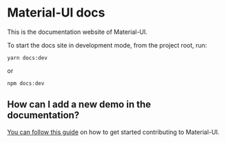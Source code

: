# Material-UI docs

This is the documentation website of Material-UI.

To start the docs site in development mode, from the project root, run:

```
yarn docs:dev
```
or
```
npm docs:dev
```

## How can I add a new demo in the documentation?

[You can follow this guide](https://github.com/callemall/material-ui/blob/v1-beta/CONTRIBUTING.md)
on how to get started contributing to Material-UI.
